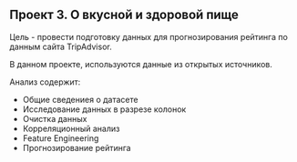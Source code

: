## Проект 3. О вкусной и здоровой пище

Цель - провести подготовку данных для прогнозирования рейтинга по данным сайта TripAdvisor.

В данном проекте, используются данные из открытых источников.

Анализ содержит: 
- Общие сведениея о датасете
- Исследование данных в разрезе колонок
- Очистка данных
- Корреляционный анализ
- Feature Engineering
- Прогнозирование рейтинга